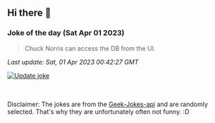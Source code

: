 ## Hi there 👋

### Joke of the day (Sat Apr 01 2023)
<!-- joke -->
>Chuck Norris can access the DB from the UI.
<!-- /joke -->

*Last update: Sat, 01 Apr 2023 00:42:27 GMT*

[![Update joke](https://github.com/nclskfm/nclskfm/actions/workflows/joke.yml/badge.svg)](https://github.com/nclskfm/nclskfm/actions/workflows/joke.yml)

<br><br>
Disclaimer: The jokes are from the [Geek-Jokes-api](https://github.com/sameerkumar18/geek-joke-api) and are randomly selected. That's why they are unfortunately often not funny. :D
